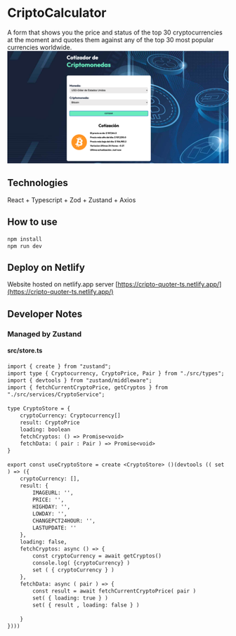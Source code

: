 # CriptoCalculator 
A form that shows you the price and status of the top 30 cryptocurrencies at the moment and quotes them against any of the top 30 most popular currencies worldwide.
![screenshont](src/assets/screenshot.png)
## Technologies
React + Typescript + Zod + Zustand + Axios
## How to use
```
npm install
npm run dev
```
## Deploy on Netlify
Website hosted on netlify.app server
[https://cripto-quoter-ts.netlify.app/](https://cripto-quoter-ts.netlify.app/)
## Developer Notes
### Managed by Zustand
#### src/store.ts
```
import { create } from "zustand";
import type { Cryptocurrency, CryptoPrice, Pair } from "./src/types";
import { devtools } from "zustand/middleware";
import { fetchCurrentCryptoPrice, getCryptos } from "./src/services/CryptoService";

type CryptoStore = {
    cryptoCurrency: Cryptocurrency[]
    result: CryptoPrice
    loading: boolean
    fetchCryptos: () => Promise<void>
    fetchData: ( pair : Pair ) => Promise<void>
}

export const useCryptoStore = create <CryptoStore> ()(devtools (( set ) => ({
    cryptoCurrency: [],
    result: {
        IMAGEURL: '',
        PRICE: '',
        HIGHDAY: '',
        LOWDAY: '',
        CHANGEPCT24HOUR: '',
        LASTUPDATE: ''
    },
    loading: false,
    fetchCryptos: async () => {
        const cryptoCurrency = await getCryptos()
        console.log( {cryptoCurrency} )
        set ( { cryptoCurrency } )
    },
    fetchData: async ( pair ) => {
        const result = await fetchCurrentCryptoPrice( pair )
        set( { loading: true } )
        set( { result , loading: false } )
        
    }
})))
```
